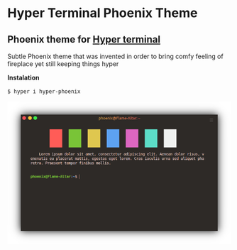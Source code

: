 # Hyper Terminal Phoenix Theme
## Phoenix theme for [Hyper terminal](https://hyper.is/)

Subtle Phoenix theme that was invented in order to bring
comfy feeling of fireplace yet still keeping things hyper 

**Instalation**
```bash
$ hyper i hyper-phoenix
```

![](ss.png)
